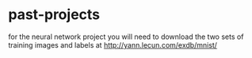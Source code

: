 # past-projects

for the neural network project you will need to download
the two sets of training images and labels at
http://yann.lecun.com/exdb/mnist/
